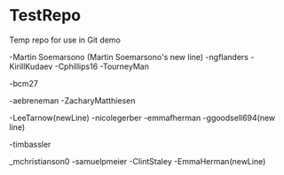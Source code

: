 # TestRepo
Temp repo for use in Git demo

-Martin Soemarsono
(Martin Soemarsono's new line) 
-ngflanders
-KirillKudaev
-Cphillips16
-TourneyMan

-bcm27

-aebreneman
-ZacharyMatthiesen

-LeeTarnow(newLine)
-nicolegerber
-emmafherman
-ggoodsell694(new line)

-timbassler

_mchristianson0
-samuelpmeier
-ClintStaley
-EmmaHerman(newLine)
